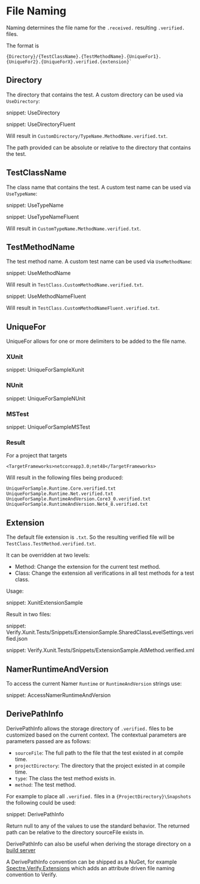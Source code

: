 # File Naming

Naming determines the file name for the `.received.` resulting `.verified.` files.

The format is

```
{Directory}/{TestClassName}.{TestMethodName}.{UniqueFor1}.{UniqueFor2}.{UniqueForX}.verified.{extension}`
```


## Directory

The directory that contains the test. A custom directory can be used via `UseDirectory`:

snippet: UseDirectory

snippet: UseDirectoryFluent

Will result in `CustomDirectory/TypeName.MethodName.verified.txt`.

The path provided can be absolute or relative to the directory that contains the test.


## TestClassName

The class name that contains the test. A custom test name can be used via `UseTypeName`:

snippet: UseTypeName

snippet: UseTypeNameFluent

Will result in `CustomTypeName.MethodName.verified.txt`.


## TestMethodName

The test method name. A custom test name can be used via `UseMethodName`:

snippet: UseMethodName

Will result in `TestClass.CustomMethodName.verified.txt`.

snippet: UseMethodNameFluent

Will result in `TestClass.CustomMethodNameFluent.verified.txt`.


## UniqueFor

UniqueFor allows for one or more delimiters to be added to the file name.


### XUnit

snippet: UniqueForSampleXunit


### NUnit

snippet: UniqueForSampleNUnit


### MSTest

snippet: UniqueForSampleMSTest


### Result

For a project that targets

```
<TargetFrameworks>netcoreapp3.0;net48</TargetFrameworks>
```

Will result in the following files being produced:

```
UniqueForSample.Runtime.Core.verified.txt
UniqueForSample.Runtime.Net.verified.txt
UniqueForSample.RuntimeAndVersion.Core3_0.verified.txt
UniqueForSample.RuntimeAndVersion.Net4_8.verified.txt
```


## Extension

The default file extension is `.txt`. So the resulting verified file will be `TestClass.TestMethod.verified.txt`.

It can be overridden at two levels:

 * Method: Change the extension for the current test method.
 * Class: Change the extension all verifications in all test methods for a test class.

Usage:

snippet: XunitExtensionSample

Result in two files:

snippet: Verify.Xunit.Tests/Snippets/ExtensionSample.SharedClassLevelSettings.verified.json

snippet: Verify.Xunit.Tests/Snippets/ExtensionSample.AtMethod.verified.xml


## NamerRuntimeAndVersion

To access the current Namer `Runtime` or `RuntimeAndVersion` strings use:

snippet: AccessNamerRuntimeAndVersion


## DerivePathInfo

DerivePathInfo allows the storage directory of `.verified.` files to be customized based on the current context. The contextual parameters are parameters passed are as follows:

 * `sourceFile`: The full path to the file that the test existed in at compile time.
 * `projectDirectory`: The directory that the project existed in at compile time.
 * `type`: The class the test method exists in.
 * `method`: The test method.


For example to place all `.verified.` files in a `{ProjectDirectory}\Snapshots` the following could be used:

snippet: DerivePathInfo

Return null to any of the values to use the standard behavior. The returned path can be relative to the directory sourceFile exists in.

DerivePathInfo can also be useful when deriving the storage directory on a [build server](build-server.md#custom-directory-and-file-name)

A DerivePathInfo convention can be shipped as a NuGet, for example [Spectre.Verify.Extensions](https://github.com/spectresystems/spectre.verify.extensions) which adds an attribute driven file naming convention to Verify.